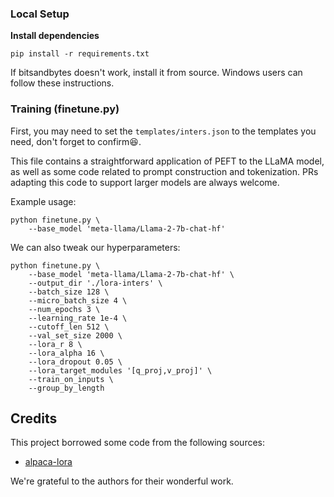 ### Local Setup
**Install dependencies**
```
pip install -r requirements.txt
```
If bitsandbytes doesn't work, install it from source. Windows users can follow these instructions.

### Training (finetune.py)

First, you may need to set the `templates/inters.json` to the templates you need, don't forget to confirm😆.

This file contains a straightforward application of PEFT to the LLaMA model, as well as some code related to prompt construction and tokenization. PRs adapting this code to support larger models are always welcome.

Example usage:
```
python finetune.py \
    --base_model 'meta-llama/Llama-2-7b-chat-hf'
```
We can also tweak our hyperparameters:
```
python finetune.py \
    --base_model 'meta-llama/Llama-2-7b-chat-hf' \
    --output_dir './lora-inters' \
    --batch_size 128 \
    --micro_batch_size 4 \
    --num_epochs 3 \
    --learning_rate 1e-4 \
    --cutoff_len 512 \
    --val_set_size 2000 \
    --lora_r 8 \
    --lora_alpha 16 \
    --lora_dropout 0.05 \
    --lora_target_modules '[q_proj,v_proj]' \
    --train_on_inputs \
    --group_by_length
```

## Credits

This project borrowed some code from the following sources:

* [alpaca-lora](https://github.com/tloen/alpaca-lora)

We're grateful to the authors for their wonderful work.
